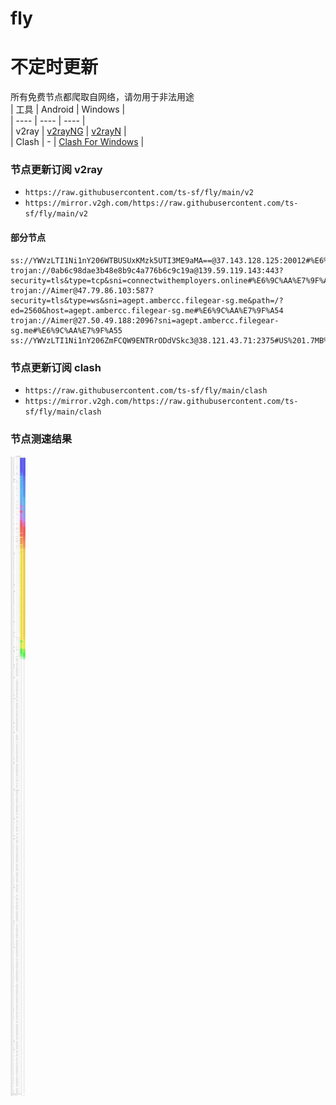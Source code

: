 # fly
# 不定时更新
所有免费节点都爬取自网络，请勿用于非法用途  
|  工具  | Android  | Windows  |  
|  ----  | ----   | ----  |  
| v2ray  | [v2rayNG](https://github.com/2dust/v2rayNG/releases) | [v2rayN](https://github.com/2dust/v2rayN/releases) |  
| Clash  | - | [Clash For Windows](https://github.com/2dust/clashN/releases) | 
  
### 节点更新订阅  v2ray
- `https://raw.githubusercontent.com/ts-sf/fly/main/v2`  
- `https://mirror.v2gh.com/https://raw.githubusercontent.com/ts-sf/fly/main/v2`  

#### 部分节点  
``` 
ss://YWVzLTI1Ni1nY206WTBUSUxKMzk5UTI3ME9aMA==@37.143.128.125:20012#%E6%9C%AA%E7%9F%A52
trojan://0ab6c98dae3b48e8b9c4a776b6c9c19a@139.59.119.143:443?security=tls&type=tcp&sni=connectwithemployers.online#%E6%9C%AA%E7%9F%A53
trojan://Aimer@47.79.86.103:587?security=tls&type=ws&sni=agept.ambercc.filegear-sg.me&path=/?ed=2560&host=agept.ambercc.filegear-sg.me#%E6%9C%AA%E7%9F%A54
trojan://Aimer@27.50.49.188:2096?sni=agept.ambercc.filegear-sg.me#%E6%9C%AA%E7%9F%A55
ss://YWVzLTI1Ni1nY206ZmFCQW9ENTRrODdVSkc3@38.121.43.71:2375#US%201.7MB%2Fs
```
### 节点更新订阅  clash
- `https://raw.githubusercontent.com/ts-sf/fly/main/clash`  
- `https://mirror.v2gh.com/https://raw.githubusercontent.com/ts-sf/fly/main/clash`  

### 节点测速结果
![image](traffic.png)
